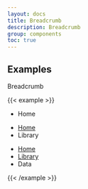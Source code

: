 ```yaml
---
layout: docs
title: Breadcrumb
description: Breadcrumb
group: components
toc: true
---
```


## Examples

Breadcrumb

{{< example >}}
<nav aria-label="breadcrumb">
  <ul class="breadcrumbs">
    <li class="breadcrumb-item active" aria-current="page">Home</li>
  </ul>
</nav>

<nav aria-label="breadcrumbs">
  <ul class="breadcrumbs">
    <li class="breadcrumb-item"><a href="#">Home</a></li>
    <li class="breadcrumb-item active" aria-current="page">Library</li>
  </ul>
</nav>

<nav aria-label="breadcrumbs">
  <ul class="breadcrumbs">
    <li class="breadcrumb-item"><a href="#">Home</a></li>
    <li class="breadcrumb-item"><a href="#">Library</a></li>
    <li class="breadcrumb-item active" aria-current="page">Data</li>
  </ul>
</nav>
{{< /example >}}
